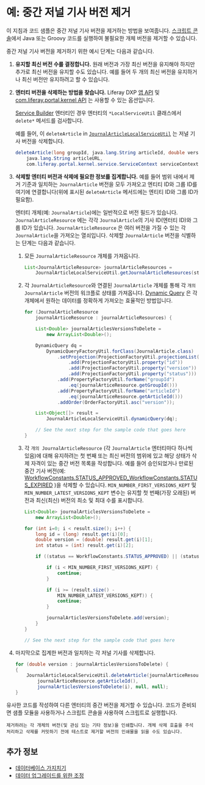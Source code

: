 # 예: 중간 저널 기사 버전 제거

이 지침과 코드 샘플은 중간 저널 기사 버전을 제거하는 방법을 보여줍니다. [스크립트 콘솔](../../../system-administration/using-the-script-engine/running-scripts-from-the-script-console.md)에서 Java 또는 Groovy 코드를 실행하여 불필요한 개체 버전을 제거할 수 있습니다.

중간 저널 기사 버전을 제거하기 위한 예시 단계는 다음과 같습니다.

1. **유지할 최신 버전 수를 결정합니다.** 원래 버전과 가장 최신 버전을 유지해야 하지만 추가로 최신 버전을 유지할 수도 있습니다. 예를 들어 두 개의 최신 버전을 유지하거나 최신 버전만 유지하려고 할 수 있습니다.

2. **엔터티 버전을 삭제하는 방법을 찾습니다.** Liferay DXP [앱 API](https://docs.liferay.com/dxp/apps/) 및 [com.liferay.portal.kernel API](https://learn.liferay.com/reference/latest/en/dxp/javadocs/portal-kernel/) 는 사용할 수 있는 옵션입니다.

    [Service Builder](https://help.liferay.com/hc/ko/articles/360030958811-Running-Service-Builder) 엔터티인 경우 엔터티의 `*LocalServiceUtil` 클래스에서 `delete*` 메서드를 검사합니다.

    예를 들어, 이 `deleteArticle` in [`JournalArticleLocalServiceUtil`](https://docs.liferay.com/dxp/apps/web-experience/latest/javadocs/com/liferay/journal/service/JournalArticleLocalServiceUtil.html#deleteArticle-long-java.lang.String-double-java.lang.String-com.liferay.portal.kernel.service.ServiceContext-) 는 저널 기사 버전을 삭제합니다.

    ```java
    deleteArticle(long groupId, java.lang.String articleId, double version,
        java.lang.String articleURL,
        com.liferay.portal.kernel.service.ServiceContext serviceContext)
    ```

3. **삭제할 엔터티 버전과 삭제에 필요한 정보를 집계합니다.** 예를 들어 범위 내에서 제거 기준과 일치하는 `JournalArticle` 버전을 모두 가져오고 엔티티 ID와 그룹 ID를 여기에 연결합니다(위에 표시된 `deleteArticle` 메서드에는 엔티티 ID와 그룹 ID가 필요함).

    엔터티 개체(예: `JournalArticle`)에는 일반적으로 버전 필드가 있습니다. `JournalArticleResource` 에는 각각 `JournalArticle`의 기사 ID(엔터티 ID)와 그룹 ID가 있습니다. `JournalArticleResource` 은 여러 버전을 가질 수 있는 각 `JournalArticle`을 가져오는 열쇠입니다. 삭제할 `JournalArticle` 버전을 식별하는 단계는 다음과 같습니다.

    1. 모든 `JournalArticleResource` 개체를 가져옵니다.

        ```java
        List<JournalArticleResource> journalArticleResources =
            JournalArticleLocalServiceUtil.getJournalArticleResources(start, end);
        ```

    1. 각 `JournalArticleResource`와 연결된 `JournalArticle` 개체를 통해 각 `개의 JournalArticle` 버전의 워크플로 상태를 가져옵니다. [Dynamic Query](https://help.liferay.com/hc/ko/articles/360030614272-Dynamic-Query) 은 각 개체에서 원하는 데이터를 정확하게 가져오는 효율적인 방법입니다.


        <!--Add back link for 'Dynamic Query' once dynamic-query article is available-->

        ```java
        for (JournalArticleResource
            journalArticeResource : journalArticleResources) {

            List<Double> journalArticlesVersionsToDelete =
                new ArrayList<Double>();

            DynamicQuery dq =
                DynamicQueryFactoryUtil.forClass(JournalArticle.class)
                    .setProjection(ProjectionFactoryUtil.projectionList()
                        .add(ProjectionFactoryUtil.property("id"))
                        .add(ProjectionFactoryUtil.property("version"))
                        .add(ProjectionFactoryUtil.property("status")))
                    .add(PropertyFactoryUtil.forName("groupId")
                        .eq(journalArticeResource.getGroupId()))
                    .add(PropertyFactoryUtil.forName("articleId")
                        .eq(journalArticeResource.getArticleId()))
                    .addOrder(OrderFactoryUtil.asc("version"));

            List<Object[]> result =
                JournalArticleLocalServiceUtil.dynamicQuery(dq);

            // See the next step for the sample code that goes here
        }
        ```

    1. 각 `개의 JournalArticleResource` (각 `JournalArticle` 엔터티마다 하나씩 있음)에 대해 유지하려는 첫 번째 또는 최신 버전의 범위에 있고 해당 상태가 삭제 자격이 있는 중간 버전 목록을 작성합니다. 예를 들어 승인되었거나 만료된 중간 기사 버전(예: [WorkflowConstants.STATUS_APPROVED_WorkflowConstants.STATUS_EXPIRED](https://learn.liferay.com/reference/latest/en/dxp/javadocs/portal-kernel/com/liferay/portal/kernel/workflow/WorkflowConstants.html) )을 삭제할 수 있습니다. `MIN_NUMBER_FIRST_VERSIONS_KEPT` 및 `MIN_NUMBER_LATEST_VERSIONS_KEPT` 변수는 유지할 첫 번째(가장 오래된) 버전과 최신(최신) 버전의 최소 및 최대 수를 표시합니다.

        ```java
        List<Double> journalArticlesVersionsToDelete =
            new ArrayList<Double>();

        for (int i=0; i < result.size(); i++) {
            long id = (long) result.get(i)[0];
            double version = (double) result.get(i)[1];
            int status = (int) result.get(i)[2];

            if ((status == WorkflowConstants.STATUS_APPROVED) || (status == WorkflowConstants.STATUS_EXPIRED) {

                if (i < MIN_NUMBER_FIRST_VERSIONS_KEPT) {
                    continue;
                }

                if (i >= (result.size() -
                    MIN_NUMBER_LATEST_VERSIONS_KEPT)) {
                    continue;
                }

                journalArticlesVersionsToDelete.add(version);
            }
        }

        // See the next step for the sample code that goes here
        ```

4. 마지막으로 집계한 버전과 일치하는 각 저널 기사를 삭제합니다.

    ```java
    for (double version : journalArticlesVersionsToDelete) {
    {
        JournalArticleLocalServiceUtil.deleteArticle(journalArticeResource.getGroupId(),
            journalArticeResource.getArticleId(),
            journalArticlesVersionsToDelete(i), null, null);
    }
    ```

유사한 코드를 작성하여 다른 엔터티의 중간 버전을 제거할 수 있습니다. 코드가 준비되면 샘플 모듈을 사용하거나 스크립트 콘솔을 사용하여 스크립트로 실행합니다.

```{tip}
제거하려는 각 개체의 버전(및 관심 있는 기타 정보)을 인쇄합니다. 개체 삭제 호출을 주석 처리하고 삭제를 커밋하기 전에 테스트로 제거할 버전의 인쇄물을 읽을 수도 있습니다.
```

## 추가 정보

* [데이터베이스 가지치기](./database-pruning-for-faster-upgrades.md)
* [데이터 업그레이드를 위한 조정](./database-tuning-for-upgrades.md)
